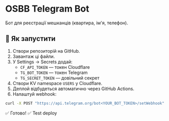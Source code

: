 # OSBB Telegram Bot

Бот для реєстрації мешканців (квартира, ім'я, телефон).

## 🚀 Як запустити

1. Створи репозиторій на GitHub.
2. Завантаж ці файли.
3. У Settings → Secrets додай:
   - `CF_API_TOKEN` — токен Cloudflare
   - `TG_BOT_TOKEN` — токен Telegram
   - `TG_SECRET_TOKEN` — довільний секрет
4. Створи KV namespace `USERS` у Cloudflare.
5. Деплой відбудеться автоматично через GitHub Actions.
6. Налаштуй webhook:

```bash
curl -X POST "https://api.telegram.org/bot<YOUR_BOT_TOKEN>/setWebhook"   -d "url=https://osbb-bot.<your-account>.workers.dev"   -d "secret_token=<YOUR_TG_SECRET_TOKEN>"
```

✅ Готово!
✅ Test deploy
